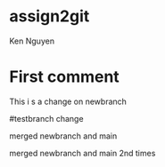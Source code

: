 # assign2git
Ken Nguyen

# First comment


This i s a change on newbranch

#testbranch change

merged newbranch and main 

merged newbranch and main 2nd times 

